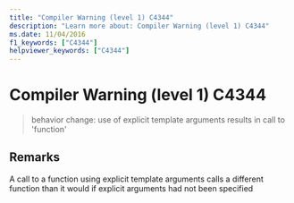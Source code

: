 ```yaml
---
title: "Compiler Warning (level 1) C4344"
description: "Learn more about: Compiler Warning (level 1) C4344"
ms.date: 11/04/2016
f1_keywords: ["C4344"]
helpviewer_keywords: ["C4344"]
---
```

# Compiler Warning (level 1) C4344

> behavior change: use of explicit template arguments results in call to 'function'

## Remarks

A call to a function using explicit template arguments calls a different function than it would if explicit arguments had not been specified
